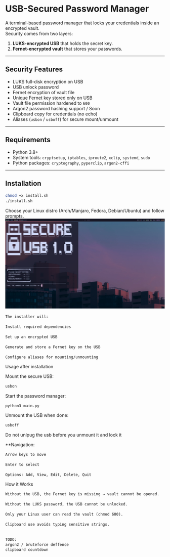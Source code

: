 # USB-Secured Password Manager

A terminal-based password manager that locks your credentials inside an encrypted vault.  
Security comes from two layers:  
1. **LUKS-encrypted USB** that holds the secret key.  
2. **Fernet-encrypted vault** that stores your passwords.

---

## Security Features
- LUKS full-disk encryption on USB  
- USB unlock password  
- Fernet encryption of vault file  
- Unique Fernet key stored only on USB  
- Vault file permission hardened to `600`  
- Argon2 password hashing support / Soon 
- Clipboard copy for credentials (no echo)  
- Aliases (`usbon` / `usboff`) for secure mount/unmount  

---

## Requirements
- Python 3.8+  
- System tools: `cryptsetup`, `iptables`, `iproute2`, `xclip`, `systemd`, `sudo`  
- Python packages: `cryptography`, `pyperclip`, `argon2-cffi`

---
## Installation

```bash
chmod +x install.sh
./install.sh
```
Choose your Linux distro (Arch/Manjaro, Fedora, Debian/Ubuntu) and follow prompts.
![Installation](Screenshots/installer.png)

    The installer will:

    Install required dependencies

    Set up an encrypted USB

    Generate and store a Fernet key on the USB

    Configure aliases for mounting/unmounting

Usage after installation

Mount the secure USB:
```bash
usbon
```
Start the password manager:
```bash
python3 main.py
```
Unmount the USB when done:
```bash
usboff
```
Do not unlpug the usb before you unmount it and lock it 

**Navigation:

    Arrow keys to move

    Enter to select

    Options: Add, View, Edit, Delete, Quit

How it Works

    Without the USB, the Fernet key is missing → vault cannot be opened.

    Without the LUKS password, the USB cannot be unlocked.

    Only your Linux user can read the vault (chmod 600).

    Clipboard use avoids typing sensitive strings.


    TODO:
    argon2 / bruteforce deffence
    clipboard countdown 





